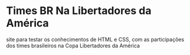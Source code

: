 # Times BR Na Libertadores da América
 site para testar os conhecimentos de HTML e CSS, com as participações dos times brasileiros na Copa Libertadores da América
